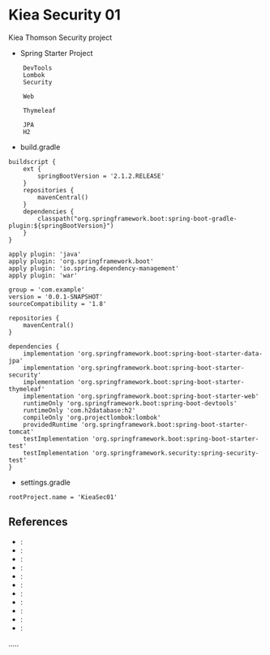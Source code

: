 Kiea Security 01
================

Kiea Thomson Security project

- Spring Starter Project
```
	DevTools
	Lombok
	Security
	
	Web
	
	Thymeleaf
	
	JPA
	H2
```

- build.gradle
```
buildscript {
	ext {
		springBootVersion = '2.1.2.RELEASE'
	}
	repositories {
		mavenCentral()
	}
	dependencies {
		classpath("org.springframework.boot:spring-boot-gradle-plugin:${springBootVersion}")
	}
}

apply plugin: 'java'
apply plugin: 'org.springframework.boot'
apply plugin: 'io.spring.dependency-management'
apply plugin: 'war'

group = 'com.example'
version = '0.0.1-SNAPSHOT'
sourceCompatibility = '1.8'

repositories {
	mavenCentral()
}

dependencies {
	implementation 'org.springframework.boot:spring-boot-starter-data-jpa'
	implementation 'org.springframework.boot:spring-boot-starter-security'
	implementation 'org.springframework.boot:spring-boot-starter-thymeleaf'
	implementation 'org.springframework.boot:spring-boot-starter-web'
	runtimeOnly 'org.springframework.boot:spring-boot-devtools'
	runtimeOnly 'com.h2database:h2'
	compileOnly 'org.projectlombok:lombok'
	providedRuntime 'org.springframework.boot:spring-boot-starter-tomcat'
	testImplementation 'org.springframework.boot:spring-boot-starter-test'
	testImplementation 'org.springframework.security:spring-security-test'
}
```

- settings.gradle
```
rootProject.name = 'KieaSec01'
```

References
----------
- []( ""):
- []( ""):
- []( ""):
- []( ""):
- []( ""):
- []( ""):
- []( ""):
- []( ""):
- []( ""):
- []( ""):
- []( ""):

.....

